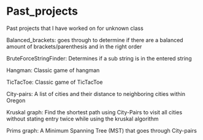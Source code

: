 # Past_projects
Past projects that I have worked on for unknown class

Balanced_brackets:
goes through to determine if there are a balanced amount of brackets/parenthesis and in the right order

BruteForceStringFinder:
Determines if a sub string is in the entered string 

Hangman:
Classic game of hangman

TicTacToe:
Classic game of TicTacToe

City-pairs:
A list of cities and their distance to neighboring cities within Oregon

Kruskal graph: 
Find the shortest path using City-Pairs to visit all cities without stating entry twice while using the kruskal algorithm

Prims graph:
A Minimum Spanning Tree (MST) that goes through City-pairs